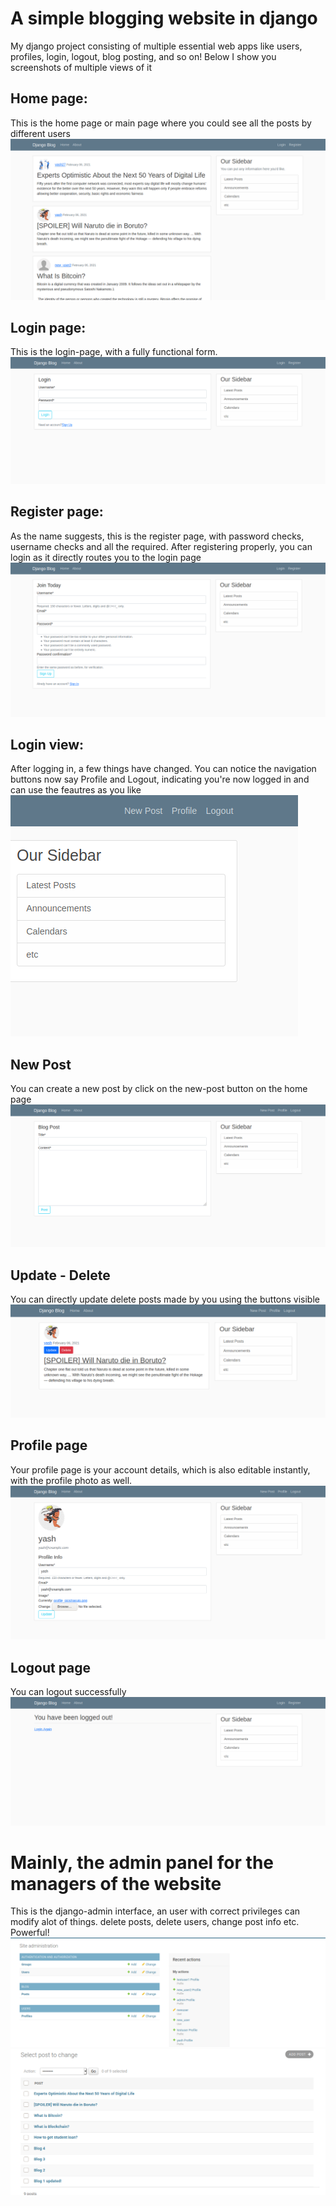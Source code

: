 # A simple blogging website in django

My django project consisting of multiple essential web apps like users, profiles, login, logout, blog posting, and so on!
Below I show you screenshots of multiple views of it


## Home page:
This is the home page or main page where you could see all the posts by different users
![](previewimages/hompage.png)

## Login page:
This is the login-page, with a fully functional form.
![](previewimages/loginpage.png)

## Register page:
As the name suggests, this is the register page, with password checks, username checks and all the required. After registering properly, you can login as it directly routes you to the login page
![](previewimages/registerpage.png)

## Login view:
After logging in, a few things have changed. You can notice the navigation buttons now say Profile and Logout, indicating you're now logged in and can use the feautres as you like
![](previewimages/loginview.png)

## New Post
You can create a new post by click on the new-post button on the home page
![](previewimages/newpostpage.png)

## Update - Delete
You can directly update delete posts made by you using the buttons visible
![](previewimages/updatedelete.png)

## Profile page
Your profile page is your account details, which is also editable instantly, with the profile photo as well.
![](previewimages/profilepage.png)

## Logout page
You can logout successfully
![](previewimages/logoutpage.png)

# Mainly, the admin panel for the managers of the website
This is the django-admin interface, an user with correct privileges can modify alot of things. delete posts, delete users, change post info etc. Powerful!
![](previewimages/adminpage.png)
![](previewimages/adminview.png)

